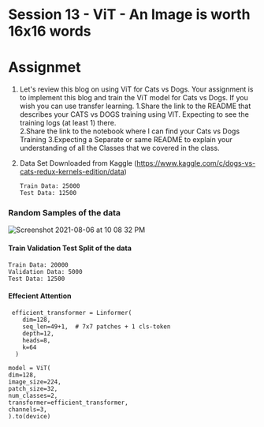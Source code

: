 # Session 13 - ViT - An Image is worth 16x16 words



# Assignmet 

1. Let's review this blog on using ViT for Cats vs Dogs. Your assignment is to implement this blog and train the ViT model for Cats vs Dogs. If you wish you can use transfer learning.
  1.Share the link to the README that describes your CATS vs DOGS training using VIT. Expecting to see the training logs (at least 1) there.  
  2.Share the link to the notebook where I can find your Cats vs Dogs Training
  3.Expecting a Separate or same README to explain your understanding of all the Classes that we covered in the class. 
  
 
 
 1. Data Set Downloaded from Kaggle (https://www.kaggle.com/c/dogs-vs-cats-redux-kernels-edition/data)


        Train Data: 25000
        Test Data: 12500
   
  ### Random Samples of the data
  
  ![Screenshot 2021-08-06 at 10 08 32 PM](https://user-images.githubusercontent.com/73247157/128543427-47df246b-9a78-4759-9e42-aed4aed714b3.png)
  
 #### Train Validation Test Split of the data 
  
    Train Data: 20000
    Validation Data: 5000
    Test Data: 12500

 #### Effecient Attention
 
     efficient_transformer = Linformer(
        dim=128,
        seq_len=49+1,  # 7x7 patches + 1 cls-token
        depth=12,
        heads=8,
        k=64
      )
      
    model = ViT(
    dim=128,
    image_size=224,
    patch_size=32,
    num_classes=2,
    transformer=efficient_transformer,
    channels=3,
    ).to(device)
